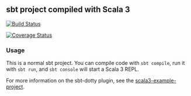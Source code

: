 ## sbt project compiled with Scala 3

[![Build Status](https://app.travis-ci.com/SponsoredByPuma/romme.svg?branch=dev)](https://app.travis-ci.com/SponsoredByPuma/romme)

[![Coverage Status](https://coveralls.io/repos/github/SponsoredByPuma/romme/badge.svg?branch=dev)](https://coveralls.io/github/SponsoredByPuma/romme?branch=dev)

### Usage

This is a normal sbt project. You can compile code with `sbt compile`, run it with `sbt run`, and `sbt console` will start a Scala 3 REPL.

For more information on the sbt-dotty plugin, see the
[scala3-example-project](https://github.com/scala/scala3-example-project/blob/main/README.md).
